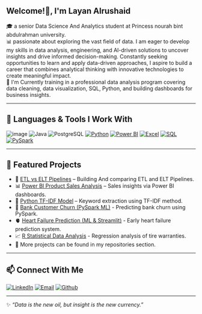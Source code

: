 ## Welcome!👋, I'm Layan Alrushaid

🎓 a senior Data Science And Analytics student at Princess nourah bint abdulrahman university.  
📊 passionate about exploring the vast field of data. I am eager to develop my skills in data analysis, engineering, and AI-driven solutions to uncover insights and drive informed decision-making. Constantly seeking opportunities to learn and apply data-driven approaches, I aspire to build a career that combines analytical thinking with innovative technologies to create meaningful impact.  
🌱 I'm Currently training in a professional data analysis program covering data cleaning, data visualization, SQL, Python, and building dashboards for business insights.

---

## 🔧 Languages & Tools I Work With
![image](	https://img.shields.io/badge/R-276DC3?style=for-the-badge&logo=r&logoColor=white) ![Java](https://img.shields.io/badge/Java-007396?style=for-the-badge&labelColor=f5971f&logoColor=007396&logo=java) ![PostgreSQL](https://img.shields.io/badge/PostgreSQL-4169E1?style=for-the-badge&labelColor=ffffff&logoColor=4169E1&logo=postgresql) [![Python](https://img.shields.io/badge/Python-3776AB?style=for-the-badge&logo=python&logoColor=white)](https://www.python.org/)
[![Power BI](https://img.shields.io/badge/Power%20BI-F2C811?style=for-the-badge&logo=microsoft-power-bi&logoColor=white)](https://powerbi.microsoft.com/)
[![Excel](https://img.shields.io/badge/Excel-217346?style=for-the-badge&logo=microsoft-excel&logoColor=white)](https://www.microsoft.com/en-us/microsoft-365/excel)
[![SQL](https://img.shields.io/badge/SQL-4479A1?style=for-the-badge&logo=sql&logoColor=white)](https://www.sql.org/)
[![PySpark](https://img.shields.io/badge/PySpark-E25A1C?style=for-the-badge&logo=apache-spark&logoColor=white)](https://spark.apache.org/)

---

## 📂 Featured Projects
- 🚀 [ETL vs ELT Pipelines](https://github.com/LayanAlrushaid/ETL-and-ELT-Pipelines-Building-project) – Building And comparing ETL and ELT Pipelines.  
- 📊 [Power BI Product Sales Analysis](https://github.com/LayanAlrushaid/PowerBI-Product-Sales-Analysis-project) – Sales insights via Power BI dashboards.  
- 📝 [Python TF-IDF Model](https://github.com/LayanAlrushaid/python-TFIDF-model) – Keyword extraction using TF-IDF method.
- 🏦 [Bank Customer Churn (PySpark ML)](https://github.com/LayanAlrushaid/Pyspark-Bank-Customer-Churn-ML-Analysis) - Predicting bank churn using PySpark.
- 🫀 [Heart Failure Prediction (ML & Streamlit)](https://github.com/LayanAlrushaid/ML-Based-System-for-Early-Heart-Failure-Prediction) - Early heart failure prediction system.
- 📈 [R Statistical Data Analysis](https://github.com/LayanAlrushaid/R-statistical-analysis-tire-prices) - Regression analysis of tire warranties.
- 💼 More projects can be found in my repositories section.

---

## 📫 Connect With Me
[![LinkedIn](https://img.shields.io/badge/LinkedIn-0077B5?style=for-the-badge&logo=linkedin&logoColor=white)](https://www.linkedin.com/in/layanalrushaid)
[![Email](https://img.shields.io/badge/Gmail-D14836?style=for-the-badge&logo=gmail&logoColor=white})](Layanrush@gmail.com) [![Github](https://img.shields.io/badge/GitHub-100000?style=for-the-badge&logo=github&logoColor=white})](https://github.com/LayanAlrushaid)

---

✨ *“Data is the new oil, but insight is the new currency.”*
